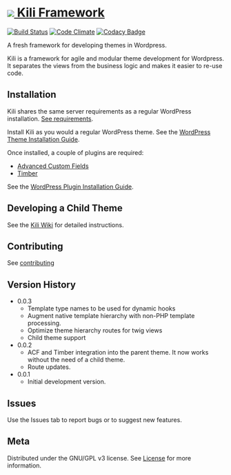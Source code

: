 # <a href="https://www.kiliframework.org" target="_blank"><img src="https://www.kiliframework.org/wp-content/uploads/2017/09/kili-slack-43px.png"> Kili Framework</a>

[![Build Status](https://travis-ci.org/koombea/kiliframework.svg?branch=develop)](https://travis-ci.org/koombea/kiliframework) [![Code Climate](https://codeclimate.com/github/koombea/kiliframework/badges/gpa.svg)](https://codeclimate.com/github/koombea/kiliframework) [![Codacy Badge](https://api.codacy.com/project/badge/Grade/fcc1b5b632ff43c7b89d1383360d2483)](https://www.codacy.com/app/fabolivark/kiliframework?utm_source=github.com&amp;utm_medium=referral&amp;utm_content=koombea/kiliframework&amp;utm_campaign=Badge_Grade)

A fresh framework for developing themes in Wordpress.

Kili is a framework for agile and modular theme development for Wordpress. It separates the views from the business logic and makes it easier to re-use code.

## Installation

Kili shares the same server requirements as a regular WordPress installation. [See requirements](https://wordpress.org/about/requirements/).

Install Kili as you would a regular WordPress theme. See the [WordPress Theme Installation Guide](http://www.wpbeginner.com/beginners-guide/how-to-install-a-wordpress-theme/).

Once installed, a couple of plugins are required:

* [Advanced Custom Fields](https://github.com/AdvancedCustomFields/acf)
* [Timber](https://github.com/timber/timber)

See the [WordPress Plugin Installation Guide](http://www.wpbeginner.com/beginners-guide/step-by-step-guide-to-install-a-wordpress-plugin-for-beginners/).

## Developing a Child Theme

See the [Kili Wiki](https://github.com/koombea/kiliframework/wiki) for detailed instructions.

## Contributing

See [contributing](CONTRIBUTING.md)

## Version History

* 0.0.3
  * Template type names to be used for dynamic hooks
  * Augment native template hierarchy with non-PHP template processing.
  * Optimize theme hierarchy routes for twig views
  * Child theme support
* 0.0.2
  * ACF and Timber integration into the parent theme. It now works without the need of a child theme.
  * Route updates.
* 0.0.1
  * Initial development version.

## Issues

Use the Issues tab to report bugs or to suggest new features.

## Meta

Distributed under the GNU/GPL v3 license. See [License](License.txt) for more information.
